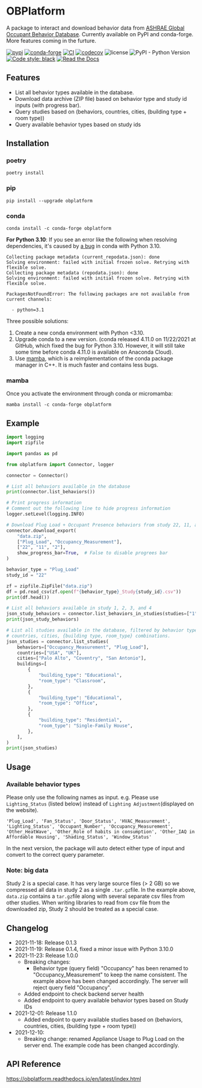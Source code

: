 # OBPlatform

A package to interact and download behavior data from [ASHRAE Global Occupant Behavior Database](https://ashraeobdatabase.com). Currently available on PyPI and conda-forge. More features coming in the furture.

[![pypi](https://img.shields.io/pypi/v/obplatform.svg)](https://pypi.python.org/pypi/obplatform) [![conda-forge](https://img.shields.io/conda/vn/conda-forge/obplatform)](https://github.com/conda-forge/obplatform-feedstock#installing-obplatform) [![CI](https://github.com/umonaca/obplatform/actions/workflows/test.yml/badge.svg?event=push)](https://github.com/umonaca/obplatform/actions?query=event%3Apush+branch%3Amaster) [![codecov](https://codecov.io/gh/umonaca/obplatform/branch/master/graph/badge.svg?token=SCFFFX2IKX)](https://codecov.io/gh/umonaca/obplatform) ![license](https://img.shields.io/github/license/umonaca/obplatform) ![PyPI - Python Version](https://img.shields.io/pypi/pyversions/obplatform) [![Code style: black](https://img.shields.io/badge/code%20style-black-000000.svg)](https://github.com/psf/black) [![Read the Docs](https://img.shields.io/readthedocs/obplatform)](https://obplatform.readthedocs.io/en/latest/index.html)

## Features

- List all behavior types available in the database.
- Download data archive (ZIP file) based on behavior type and study id inputs (with progress bar).
- Query studies based on (behaviors, countries, cities, (building type + room type))
- Query available behavior types based on study ids

## Installation

### poetry

```
poetry install
```

### pip

```
pip install --upgrade obplatform
```

### conda

```
conda install -c conda-forge obplatform
```

**For Python 3.10**: If you see an error like the following when resolving dependencies, it's caused by [a bug](https://github.com/conda/conda/issues/10969) in conda with Python 3.10.

```
Collecting package metadata (current_repodata.json): done
Solving environment: failed with initial frozen solve. Retrying with flexible solve.
Collecting package metadata (repodata.json): done
Solving environment: failed with initial frozen solve. Retrying with flexible solve.

PackagesNotFoundError: The following packages are not available from current channels:

  - python=3.1
```

Three possible solutions:

1. Create a new conda environment with Python <3.10.
2. Upgrade conda to a new version. (conda released 4.11.0 on 11/22/2021 at GitHub, which fixed the bug for Python 3.10. However, it will still take some time before conda 4.11.0 is available on Anaconda Cloud).
3. Use [mamba](https://github.com/mamba-org/mamba), which is a reimplementation of the conda package manager in C++. It is much faster and contains less bugs.

### mamba

Once you activate the environment through conda or micromamba:

```
mamba install -c conda-forge obplatform
```

## Example

```python
import logging
import zipfile

import pandas as pd

from obplatform import Connector, logger

connector = Connector()

# List all behaviors available in the database
print(connector.list_behaviors())

# Print progress information
# Comment out the following line to hide progress information
logger.setLevel(logging.INFO)

# Download Plug Load + Occupant Presence behaviors from study 22, 11, and 2.
connector.download_export(
    "data.zip",
    ["Plug_Load", "Occupancy_Measurement"],
    ["22", "11", "2"],
    show_progress_bar=True,  # False to disable progrees bar
)

behavior_type = "Plug_Load"
study_id = "22"

zf = zipfile.ZipFile("data.zip")
df = pd.read_csv(zf.open(f"{behavior_type}_Study{study_id}.csv"))
print(df.head())

# List all behaviors available in study 1, 2, 3, and 4
json_study_behaviors = connector.list_behaviors_in_studies(studies=["1", "2", "3", "4"])
print(json_study_behaviors)

# List all studies available in the database, filtered by behavior types,
# countries, cities, {building type, room_type} combinations.
json_studies = connector.list_studies(
    behaviors=["Occupancy_Measurement", "Plug_Load"],
    countries=["USA", "UK"],
    cities=["Palo Alto", "Coventry", "San Antonio"],
    buildings=[
        {
            "building_type": "Educational",
            "room_type": "Classroom",
        },
        {
            "building_type": "Educational",
            "room_type": "Office",
        },
        {
            "building_type": "Residential",
            "room_type": "Single-Family House",
        },
    ],
)
print(json_studies)
```

## Usage

### Available behavior types

Please only use the following names as input. e.g. Please use `Lighting_Status` (listed below) instead of  `Lighting Adjustment`(displayed on the website).

```
'Plug_Load', 'Fan_Status', 'Door_Status', 'HVAC_Measurement', 'Lighting_Status', 'Occupant_Number', 'Occupancy_Measurement', 'Other_HeatWave', 'Other_Role of habits in consumption', 'Other_IAQ in Affordable Housing', 'Shading_Status', 'Window_Status'
```

In the next version, the package will auto detect either type of input and convert to the correct query parameter.

### Note: big data

Study 2 is a special case. It has very large source files (> 2 GB) so we compressed all data in study 2 as a single `.tar.gz`file. In the example above, `data.zip` contains a `tar.gz`file along with several separate csv files from other studies. When writing libraries to read from csv file from the downloaded zip, Study 2 should be treated as a special case.

## Changelog

- 2021-11-18:  Release 0.1.3
- 2021-11-19:  Release 0.1.4, fixed a minor issue with Python 3.10.0
- 2021-11-23:  Release 1.0.0
  - Breaking changes:
    - Behavior type (query field) "Occupancy" has been renamed to "Occupancy_Measurement" to keep the name consistent. The example above has been changed accordingly. The server will reject query field "Occupancy".
  - Added endpoint to check backend server health
  - Added endpoint to query available behavior types based on Study IDs
- 2021-12-01: Release 1.1.0
  - Added endpoint to query available studies based on (behaviors, countries, cities, (building type + room type))
- 2021-12-10:
  - Breaking change: renamed Appliance Usage to Plug Load on the server end. The example code has been changed accordingly.



## API Reference

https://obplatform.readthedocs.io/en/latest/index.html
